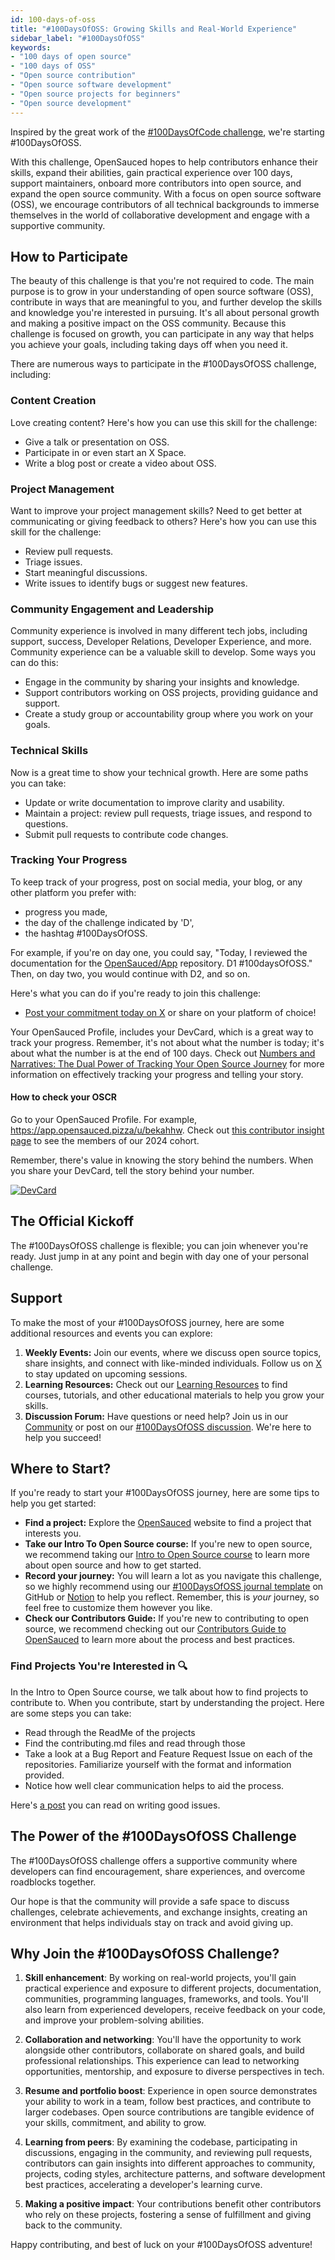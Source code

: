 ```yaml
---
id: 100-days-of-oss
title: "#100DaysOfOSS: Growing Skills and Real-World Experience"
sidebar_label: "#100DaysOfOSS"
keywords: 
- "100 days of open source" 
- "100 days of OSS" 
- "Open source contribution" 
- "Open source software development" 
- "Open source projects for beginners" 
- "Open source development" 
---
```


Inspired by the great work of the [#100DaysOfCode challenge](https://www.100daysofcode.com/), we're starting #100DaysOfOSS.

With this challenge, OpenSauced hopes to help contributors enhance their skills, expand their abilities, gain practical experience over 100 days, support maintainers, onboard more contributors into open source, and expand the open source community. With a focus on open source software (OSS), we encourage contributors of all technical backgrounds to immerse themselves in the world of collaborative development and engage with a supportive community.

## How to Participate

The beauty of this challenge is that you're not required to code. The main purpose is to grow in your understanding of open source software (OSS), contribute in ways that are meaningful to you, and further develop the skills and knowledge you're interested in pursuing. It's all about personal growth and making a positive impact on the OSS community. Because this challenge is focused on growth, you can participate in any way that helps you achieve your goals, including taking days off when you need it.

There are numerous ways to participate in the #100DaysOfOSS challenge, including:

### Content Creation

Love creating content? Here's how you can use this skill for the challenge:

- Give a talk or presentation on OSS.
- Participate in or even start an X Space.
- Write a blog post or create a video about OSS.

### Project Management

Want to improve your project management skills? Need to get better at communicating or giving feedback to others? Here's how you can use this skill for the challenge:

- Review pull requests.
- Triage issues.
- Start meaningful discussions.
- Write issues to identify bugs or suggest new features.

### Community Engagement and Leadership

Community experience is involved in many different tech jobs, including support, success, Developer Relations, Developer Experience, and more. Community experience can be a valuable skill to develop. Some ways you can do this:

- Engage in the community by sharing your insights and knowledge.
- Support contributors working on OSS projects, providing guidance and support.
- Create a study group or accountability group where you work on your goals.

### Technical Skills

Now is a great time to show your technical growth. Here are some paths you can take:

- Update or write documentation to improve clarity and usability.
- Maintain a project: review pull requests, triage issues, and respond to questions.
- Submit pull requests to contribute code changes.

### Tracking Your Progress

To keep track of your progress, post on social media, your blog, or any other platform you prefer with:

- progress you made,
- the day of the challenge indicated by 'D',
- the hashtag #100DaysOfOSS.

For example, if you're on day one, you could say, "Today, I reviewed the documentation for the [OpenSauced/App](https://github.com/open-sauced/app) repository. D1 #100daysOfOSS." Then, on day two, you would continue with D2, and so on.

Here's what you can do if you're ready to join this challenge:

- [Post your commitment today on X](https://twitter.com/intent/tweet?text=I%27m%20joining%20the%20%23100DaysOfOSS%20challenge%20with%20%40saucedopen%20to%20grow%20my%20skills%2C%20gain%20real-world%20experience%20in%20open%20source%2C%20and%20to%20make%20a%20positive%20impact%20on%20the%20OSS%20Community!) or share on your platform of choice!

Your OpenSauced Profile, includes your DevCard, which is a great way to track your progress. Remember, it's not about what the number is today; it's about what the number is at the end of 100 days. Check out [Numbers and Narratives: The Dual Power of Tracking Your Open Source Journey](https://opensauced.pizza/blog/numbers-and-narratives) for more information on effectively tracking your progress and telling your story.

#### How to check your OSCR

Go to your OpenSauced Profile. For example, https://app.opensauced.pizza/u/bekahhw.
Check out [this contributor insight page](https://app.opensauced.pizza/workspaces/cff3f17b-f052-4686-85af-72971009136b/contributor-insights/545c756a-39e0-4361-b516-9610cb413959/overview) to see the members of our 2024 cohort. 

Remember, there's value in knowing the story behind the numbers. When you share your DevCard, tell the story behind your number. 

[![DevCard](../../static/img/DevCard.png)](https://app.opensauced.pizza/u/bekahhw/card)

## The Official Kickoff

 The #100DaysOfOSS challenge is flexible; you can join whenever you're ready. Just jump in at any point and begin with day one of your personal challenge.

## Support

To make the most of your #100DaysOfOSS journey, here are some additional resources and events you can explore:

1. **Weekly Events:** Join our events, where we discuss open source topics, share insights, and connect with like-minded individuals. Follow us on [X](https://twitter.com/saucedopen) to stay updated on upcoming sessions.
2. **Learning Resources:** Check out our [Learning Resources](https://opensauced.pizza/learn/#/) to find courses, tutorials, and other educational materials to help you grow your skills.
3. **Discussion Forum:** Have questions or need help? Join us in our [Community](https://github.com/orgs/open-sauced/discussions/1) or post on our [#100DaysOfOSS discussion](https://github.com/orgs/open-sauced/discussions/36). We're here to help you succeed!

## Where to Start?

If you're ready to start your #100DaysOfOSS journey, here are some tips to help you get started:

- **Find a project:** Explore the [OpenSauced](https://opensauced.pizza/) website to find a project that interests you. 
- **Take our Intro To Open Source course:** If you're new to open source, we recommend taking our [Intro to Open Source course](https://opensauced.pizza/learn/#/) to learn more about open source and how to get started.
- **Record your journey:** You will learn a lot as you navigate this challenge, so we highly recommend using our [#100DaysOfOSS journal template](https://github.com/open-sauced/100-days-of-oss-template) on GitHub or [Notion](https://www.notion.so/a0m0rajab/100-Days-Of-Open-Source-2615e66772e14152897002e348c5f1bc?pvs=13) to help you reflect. Remember, this is _your_ journey, so feel free to customize them however you like.
- **Check our Contributors Guide:** If you're new to contributing to open source, we recommend checking out our [Contributors Guide to OpenSauced](https://opensauced.pizza/docs/contributors/contributors-guide-to-open-sauced/) to learn more about the process and best practices.

### Find Projects You're Interested in 🔍

In the Intro to Open Source course, we talk about how to find projects to contribute to. When you contribute, start by understanding the project. Here are some steps you can take:

- Read through the ReadMe of the projects
- Find the contributing.md files and read through those
- Take a look at a Bug Report and Feature Request Issue on each of the repositories. Familiarize yourself with the format and information provided.  
- Notice how well clear communication helps to aid the process.

Here's [a post](https://opensauced.pizza/docs/community-resources/how-to-write-a-good-issue-tips-for-effective-communication-in-open-source/) you can read on writing good issues.

## The Power of the #100DaysOfOSS Challenge

The #100DaysOfOSS challenge offers a supportive community where developers can find encouragement, share experiences, and overcome roadblocks together.

Our hope is that the community will provide a safe space to discuss challenges, celebrate achievements, and exchange insights, creating an environment that helps individuals stay on track and avoid giving up.

## Why Join the #100DaysOfOSS Challenge?

1. **Skill enhancement**: By working on real-world projects, you'll gain practical experience and exposure to different projects, documentation, communities, programming languages, frameworks, and tools. You'll also learn from experienced developers, receive feedback on your code, and improve your problem-solving abilities.

2. **Collaboration and networking**: You'll have the opportunity to work alongside other contributors, collaborate on shared goals, and build professional relationships. This experience can lead to networking opportunities, mentorship, and exposure to diverse perspectives in tech.

3. **Resume and portfolio boost**: Experience in open source demonstrates your ability to work in a team, follow best practices, and contribute to larger codebases. Open source contributions are tangible evidence of your skills, commitment, and ability to grow.

4. **Learning from peers**: By examining the codebase, participating in discussions, engaging in the community, and reviewing pull requests, contributors can gain insights into different approaches to community, projects, coding styles, architecture patterns, and software development best practices, accelerating a developer's learning curve.

5. **Making a positive impact**: Your contributions benefit other contributors who rely on these projects, fostering a sense of fulfillment and giving back to the community.

Happy contributing, and best of luck on your #100DaysOfOSS adventure!
